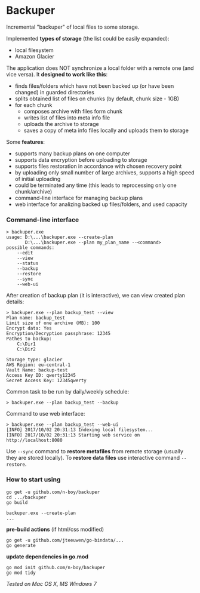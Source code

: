# Backuper

Incremental "backuper" of local files to some storage.

Implemented **types of storage** (the list could be easily expanded):
- local filesystem
- Amazon Glacier

The application does NOT synchronize a local folder with a remote one (and vice versa). It **designed to work like this**:
- finds files/folders which have not been backed up (or have been changed) in guarded directories
- splits obtained list of files on chunks (by default, chunk size - 1GB)
- for each chunk
	- composes archive with files form chunk
	- writes list of files into meta info file
	- uploads the archive to storage
	- saves a copy of meta info files locally and uploads them to storage

Some **features**:
- supports many backup plans on one computer
- supports data encryption before uploading to storage
- supports files restoration in accordance with chosen recovery point
- by uploading only small number of large archives, supports a high speed of initial uploading
- could be terminated any time (this leads to reprocessing only one chunk/archive)
- command-line interface for managing backup plans
- web interface for analizing backed up files/folders, and used capacity

### Command-line interface
```
> backuper.exe
usage: D:\...\backuper.exe --create-plan
       D:\...\backuper.exe --plan my_plan_name --<command>
possible commands:
    --edit
    --view
    --status
    --backup
    --restore
    --sync
    --web-ui
```

After creation of backup plan (it is interactive), we can view created plan details:
```
> backuper.exe --plan backup_test --view
Plan name: backup_test
Limit size of one archive (MB): 100
Encrypt data: Yes
Encryption/Decryption passphrase: 12345
Pathes to backup:
    C:\Dir1
    C:\Dir2

Storage type: glacier
AWS Region: eu-central-1
Vault Name: backup-test
Access Key ID: qwerty12345
Secret Access Key: 12345qwerty
```

Common task to be run by daily/weekly schedule:
```
> backuper.exe --plan backup_test --backup
```

Command to use web interface:
```
> backuper.exe --plan backup_test --web-ui
[INFO] 2017/10/02 20:31:13 Indexing local filesystem...
[INFO] 2017/10/02 20:31:13 Starting web service on http://localhost:8080
```

Use `--sync` command to **restore metafiles** from remote storage (usually they are stored locally).
To **restore data files** use interactive command `--restore`.


### How to start using
```
go get -u github.com/n-boy/backuper
cd .../backuper
go build

backuper.exe --create-plan
...
```

**pre-build actions** (if html/css modified)
```
go get -u github.com/jteeuwen/go-bindata/...
go generate
```

**update dependencies in go.mod**
```
go mod init github.com/n-boy/backuper
go mod tidy
```


*Tested on Mac OS X, MS Windows 7*